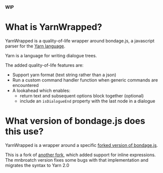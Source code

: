 **WIP**

# What is YarnWrapped?

YarnWrapped is a quality-of-life wrapper around bondage.js, a javascript parser for the [Yarn language](https://yarnspinner.dev/).

Yarn is a language for writing dialogue trees.

The added quality-of-life features are:
  - Support yarn format (text string rather than a json)
  - Run a custom command handler function when generic commands are encountered
  - A lookahead which enables:
    - return text and subsequent options block together (optional)
    - include an `isDialogueEnd` property with the last node in a dialogue


# What version of bondage.js does this use?

YarnWrapped is a wrapper around a specific [forked version of bondage.js](https://github.com/mnbroatch/bondage.js).

This is a fork of [another fork](https://github.com/alforno/bondage.js), which added support for inline expressions. The mnbroatch version fixes some bugs with that implementation and migrates the syntax to Yarn 2.0

